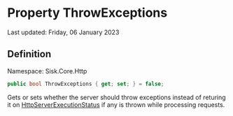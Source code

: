 # Property ThrowExceptions
Last updated: Friday, 06 January 2023

## Definition
Namespace: Sisk.Core.Http

```csharp
public bool ThrowExceptions { get; set; } = false;
```

Gets or sets whether the server should throw exceptions instead of returing it on [HttpServerExecutionStatus](/spec/Sisk/Core/Http/HttpServerExecutionStatus) if any is thrown while processing requests.


